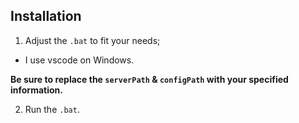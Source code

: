 ## Installation

1. Adjust the `.bat` to fit your needs;

- I use vscode on Windows.

**Be sure to replace the `serverPath` & `configPath` with your specified information.**

2. Run the `.bat`.